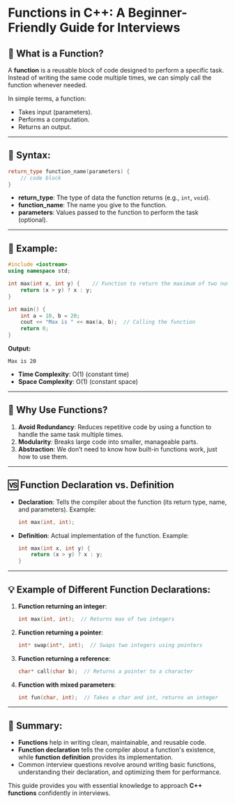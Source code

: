 
# Functions in C++: A Beginner-Friendly Guide for Interviews

## 📌 What is a Function?
A **function** is a reusable block of code designed to perform a specific task. Instead of writing the same code multiple times, we can simply call the function whenever needed.

In simple terms, a function:
- Takes input (parameters).
- Performs a computation.
- Returns an output.

---

## 🔧 Syntax:
```cpp
return_type function_name(parameters) {
    // code block
}
```
- **return_type**: The type of data the function returns (e.g., `int`, `void`).
- **function_name**: The name you give to the function.
- **parameters**: Values passed to the function to perform the task (optional).

---

## 📝 Example:
```cpp
#include <iostream>
using namespace std;

int max(int x, int y) {    // Function to return the maximum of two numbers
    return (x > y) ? x : y;
}

int main() {
    int a = 10, b = 20;
    cout << "Max is " << max(a, b);  // Calling the function
    return 0;
}
```
**Output:**
```
Max is 20
```
- **Time Complexity**: O(1) (constant time)
- **Space Complexity**: O(1) (constant space)

---

## 🎯 Why Use Functions?
1. **Avoid Redundancy**: Reduces repetitive code by using a function to handle the same task multiple times.
2. **Modularity**: Breaks large code into smaller, manageable parts.
3. **Abstraction**: We don’t need to know how built-in functions work, just how to use them.

---

## 🆚 Function Declaration vs. Definition
- **Declaration**: Tells the compiler about the function (its return type, name, and parameters). 
  Example:
  ```cpp
  int max(int, int);
  ```
- **Definition**: Actual implementation of the function.
  Example:
  ```cpp
  int max(int x, int y) {
      return (x > y) ? x : y;
  }
  ```

---

## 💡 Example of Different Function Declarations:
1. **Function returning an integer**:
   ```cpp
   int max(int, int);  // Returns max of two integers
   ```

2. **Function returning a pointer**:
   ```cpp
   int* swap(int*, int);  // Swaps two integers using pointers
   ```

3. **Function returning a reference**:
   ```cpp
   char* call(char b);  // Returns a pointer to a character
   ```

4. **Function with mixed parameters**:
   ```cpp
   int fun(char, int);  // Takes a char and int, returns an integer
   ```

---

## 🔑 Summary:
- **Functions** help in writing clean, maintainable, and reusable code.
- **Function declaration** tells the compiler about a function's existence, while **function definition** provides its implementation.
- Common interview questions revolve around writing basic functions, understanding their declaration, and optimizing them for performance.

This guide provides you with essential knowledge to approach **C++ functions** confidently in interviews.
